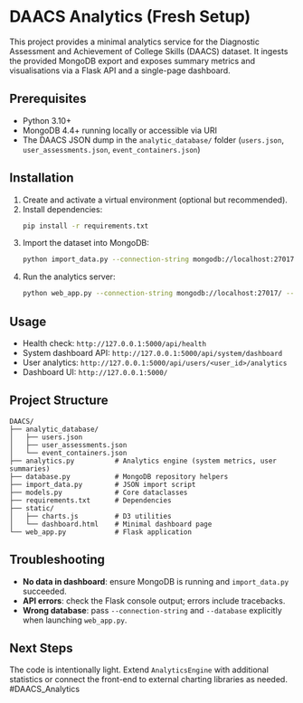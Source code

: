 # DAACS Analytics (Fresh Setup)

This project provides a minimal analytics service for the Diagnostic Assessment and Achievement of College Skills (DAACS) dataset. It ingests the provided MongoDB export and exposes summary metrics and visualisations via a Flask API and a single-page dashboard.

## Prerequisites

- Python 3.10+
- MongoDB 4.4+ running locally or accessible via URI
- The DAACS JSON dump in the `analytic_database/` folder (`users.json`, `user_assessments.json`, `event_containers.json`)

## Installation

1. Create and activate a virtual environment (optional but recommended).
2. Install dependencies:
   ```bash
   pip install -r requirements.txt
   ```
3. Import the dataset into MongoDB:
   ```bash
   python import_data.py --connection-string mongodb://localhost:27017/ --database daacs_analytics
   ```
4. Run the analytics server:
   ```bash
   python web_app.py --connection-string mongodb://localhost:27017/ --database daacs_analytics
   ```

## Usage

- Health check: `http://127.0.0.1:5000/api/health`
- System dashboard API: `http://127.0.0.1:5000/api/system/dashboard`
- User analytics: `http://127.0.0.1:5000/api/users/<user_id>/analytics`
- Dashboard UI: `http://127.0.0.1:5000/`

## Project Structure

```
DAACS/
├── analytic_database/
│   ├── users.json
│   ├── user_assessments.json
│   └── event_containers.json
├── analytics.py          # Analytics engine (system metrics, user summaries)
├── database.py           # MongoDB repository helpers
├── import_data.py        # JSON import script
├── models.py             # Core dataclasses
├── requirements.txt      # Dependencies
├── static/
│   ├── charts.js         # D3 utilities
│   └── dashboard.html    # Minimal dashboard page
└── web_app.py            # Flask application
```

## Troubleshooting

- **No data in dashboard**: ensure MongoDB is running and `import_data.py` succeeded.
- **API errors**: check the Flask console output; errors include tracebacks.
- **Wrong database**: pass `--connection-string` and `--database` explicitly when launching `web_app.py`.

## Next Steps

The code is intentionally light. Extend `AnalyticsEngine` with additional statistics or connect the front-end to external charting libraries as needed.
#D A A C S _ A n a l y t i c s 
 
 


